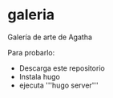# galeria

Galería de arte de Agatha

Para probarlo:

* Descarga este repositorio
* Instala hugo
* ejecuta '''hugo server'''
